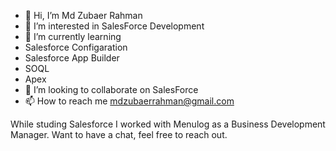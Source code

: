 - 👋 Hi, I’m Md Zubaer Rahman
- 👀 I’m interested in SalesForce Development
- 🌱 I’m currently learning 
- Salesforce Configaration
- Salesforce App Builder
- SOQL
- Apex
- 💞️ I’m looking to collaborate on SalesForce
- 📫 How to reach me mdzubaerrahman@gmail.com

While studing Salesforce I worked with Menulog as a Business Development Manager. 
Want to have a chat, feel free to reach out.
<!---
zubi95/zubi95 is a ✨ special ✨ repository because its `README.md` (this file) appears on your GitHub profile.
You can click the Preview link to take a look at your changes.
--->
